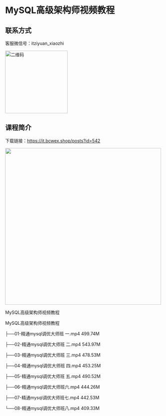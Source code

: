 # MySQL高级架构师视频教程

## 联系方式

客服微信号：itziyuan_xiaozhi

<img src="https://ziyuanyun.oss-cn-guangzhou.aliyuncs.com/common/20240614073449/666b82192834a.jpg" width="200" height="200" alt="二维码">

## 课程简介

下载链接：https://it.bcwex.shop/posts?id=542

<img src="https://ziyuanyun.oss-cn-guangzhou.aliyuncs.com/yun/20240515152045/6644624d9bdd8.jpg" width="500" alt="">

  MySQL高级架构师视频教程



 MySQL高级架构师视频教程

 ├──01-精通mysql调优大师班 一.mp4 499.74M

 ├──02-精通mysql调优大师班 二.mp4 543.97M

 ├──03-精通mysql调优大师班 三.mp4 478.53M

 ├──04-精通mysql调优大师班 四.mp4 453.25M

 ├──05-精通mysql调优大师班 五.mp4 490.52M

 ├──06-精通mysql调优大师班六.mp4 444.26M

 ├──07-精通mysql调优大师班七.mp4 442.53M

 └──08-精通mysql调优大师班八.mp4 409.33M

  